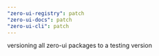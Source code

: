 ```yaml
---
"zero-ui-registry": patch
"zero-ui-docs": patch
"zero-ui-cli": patch
---
```


versioning all zero-ui packages to a testing version
